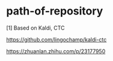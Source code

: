 # path-of-repository
[1] Based on Kaldi, CTC

https://github.com/lingochamp/kaldi-ctc

https://zhuanlan.zhihu.com/p/23177950

